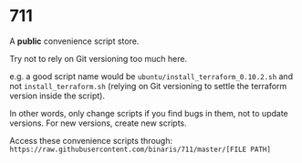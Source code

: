 # 711

A **public** convenience script store.

Try not to rely on Git versioning too much here.

e.g. a good script name would be `ubuntu/install_terraform_0.10.2.sh` and not `install_terraform.sh` (relying on Git versioning to settle the terraform version inside the script).

In other words, only change scripts if you find bugs in them, not to update versions. For new versions, create new scripts.

Access these convenience scripts through: `https://raw.githubusercontent.com/binaris/711/master/[FILE PATH]`



